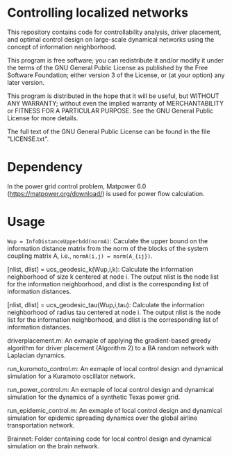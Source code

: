 # Controlling localized networks
This repository contains code for controllability analysis, driver placement, and optimal control design on large-scale dynamical networks using the concept of information neighborhood.

This program is free software; you can redistribute it and/or modify it under the terms of the GNU General Public License as published by the Free Software Foundation; either version 3 of the License, or (at your option) any later version.

This program is distributed in the hope that it will be useful, but WITHOUT ANY WARRANTY; without even the implied warranty of MERCHANTABILITY or FITNESS FOR A PARTICULAR PURPOSE. See the GNU General Public License for more details.


The full text of the GNU General Public License can be found in the file "LICENSE.txt".


# Dependency


In the power grid control problem, Matpower 6.0 (https://matpower.org/download/) is used for power flow calculation.


# Usage

`Wup = InfoDistanceUpperbdd(normA)`: Caculate the upper bound on the information distance matrix from the norm of the blocks of the system coupling matrix A, i.e., `normA(i,j) = norm(A_{ij})`.

[nlist, dlist] = ucs_geodesic_k(Wup,i,k): Calculate the information neighborhood of size k centered at node i. The output nlist is the node list for the information neighborhood, and dlist is the corresponding list of information distances.

[nlist, dlist] = ucs_geodesic_tau(Wup,i,tau): Calculate the information neighborhood of radius tau centered at node i. The output nlist is the node list for the information neighborhood, and dlist is the corresponding list of information distances.

driverplacement.m: An exmaple of applying the gradient-based greedy algorithm for driver placement (Algorithm 2) to a BA random network with Laplacian dynamics.

run_kuromoto_control.m: An exmaple of local control design and dynamical simulation for a Kuramoto oscillator network.

run_power_control.m: An exmaple of local control design and dynamical simulation for the dynamics of a synthetic Texas power grid.

run_epidemic_control.m: An exmaple of local control design and dynamical simulation for epidemic spreading dynamics over the global airline transportation network.

Brainnet: Folder containing code for local control design and dynamical simulation on the brain network.


